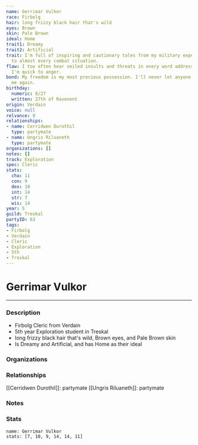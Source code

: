 ```yaml
---
name: Gerrimar Vulkor
race: Firbolg
hair: long frizzy black hair that's wild
eyes: Brown
skin: Pale Brown
ideal: Home
trait1: Dreamy
trait2: Artificial
trait: I'm full of inspiring and cautionary tales from my military experience relevant
  to almost every combat situation.
flaw: I too often hear veiled insults and threats in every word addressed to me, and
  I'm quick to anger.
bond: My freedom is my most precious possession. I'll never let anyone take it from
  me again.
birthday:
  numeric: 8/27
  written: 27th of Ravenent
origin: Verdain
voice: null
relvance: 0
relationships:
- name: Cerridwen Durothil
  type: partymate
- name: Ungris Riluaneth
  type: partymate
organizations: []
notes: []
track: Exploration
spec: Cleric
stats:
  cha: 11
  con: 9
  dex: 10
  int: 14
  str: 7
  wis: 14
year: 5
guild: Treskal
partyID: 63
tags:
- Firbolg
- Verdain
- Cleric
- Exploration
- 5th
- Treskal
---
```

# Gerrimar Vulkor
---
### Description
- Firbolg Cleric from Verdain
- 5th year Exploration student in Treskal
- long frizzy black hair that's wild, Brown eyes, and Pale Brown skin
- Is Dreamy and Artificial, and has Home as their ideal

### Organizations

### Relationships
[[Cerridwen Durothil]]: partymate
[[Ungris Riluaneth]]: partymate

### Notes

### Stats
```statblock
name: Gerrimar Vulkor
stats: [7, 10, 9, 14, 14, 11]
```